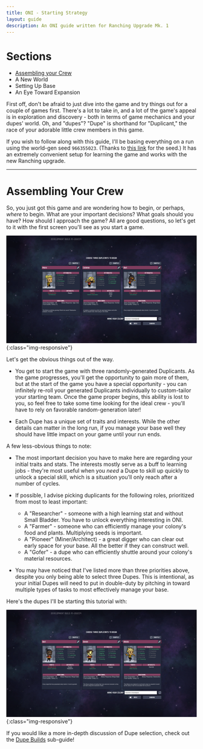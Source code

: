 ```yaml
---
title: ONI - Starting Strategy
layout: guide
description: An ONI guide written for Ranching Upgrade Mk. 1
---
```


# [](#sections)Sections

* [Assembling your Crew](#assembling-your-crew)
* A New World
* Setting Up Base
* An Eye Toward Expansion

First off, don't be afraid to just dive into the game and try things out for a couple of games first.  There's a lot to take in, and a lot of the game's appeal is in exploration and discovery - both in terms of game mechanics and your dupes' world.  Oh, and "dupes"?  "Dupe" is shorthand for "Duplicant," the race of your adorable little crew members in this game.

If you wish to follow along with this guide, I'll be basing everything on a run using the world-gen seed `966355023`.  (Thanks to [this link](https://www.reddit.com/r/Oxygennotincluded/comments/7me2lk/share_your_map_seeds_here/) for the seed.)  It has an extremely convenient setup for learning the game and works with the new Ranching upgrade.

---

# [](#assembling-your-crew)Assembling Your Crew

So, you just got this game and are wondering how to begin, or perhaps, *where* to begin.  What are your important decisions?  What goals should you have?  How should I approach the game?  All are good questions, so let's get to it with the first screen you'll see as you start a game.

![Baby's first screen - dupe selection.](img/dupe-select.png){:class="img-responsive"}

Let's get the obvious things out of the way.  

* You get to start the game with three randomly-generated Duplicants.  As the game progresses, you'll get the opportunity to gain more of them, but at the start of the game you have a special opportunity - you can infinitely re-roll your generated Duplicants individually to custom-tailor your starting team.  Once the game proper begins, this ability is lost to you, so feel free to take some time looking for the ideal crew - you'll have to rely on favorable random-generation later!

* Each Dupe has a unique set of traits and interests.  While the other details can matter in the long run, if you manage your base well they should have little impact on your game until your run ends.

A few less-obvious things to note:

* The most important decision you have to make here are regarding your initial traits and stats.  The interests mostly serve as a buff to learning jobs - they're most useful when you _need_ a Dupe to skill up quickly to unlock a special skill, which is a situation you'll only reach after a number of cycles.

* If possible, I advise picking duplicants for the following roles, prioritized from most to least important:
  * A "Researcher" - someone with a high learning stat and without Small Bladder.  You have to unlock everything interesting in ONI.
  * A "Farmer" - someone who can efficiently manage your colony's food and plants.  Multiplying seeds is important.
  * A "Pioneer" (Miner/Architect) - a great digger who can clear out early space for your base.  All the better if they can construct well.
  * A "Gofer" - a dupe who can efficiently shuttle around your colony's material resources.

* You may have noticed that I've listed more than three priorities above, despite you only being able to select three Dupes.  This is intentional, as your initial Dupes will need to put in double-duty by pitching in toward multiple types of tasks to most effectively manage your base.

Here's the dupes I'll be starting this tutorial with:

![An example initial crew I might take.](img/selected-dupes.png){:class="img-responsive"}

If you would like a more in-depth discussion of Dupe selection, check out the [Dupe Builds](dupe-builds) sub-guide!